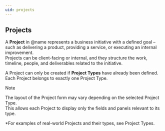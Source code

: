 ```yaml
---
uid: projects
---
```


## Projects

A **Project** in @name represents a business initiative with a defined goal – such as delivering a product, providing a service, or executing an internal improvement.  
Projects can be client-facing or internal, and they structure the work, timeline, people, and deliverables related to the initiative.

A Project can only be created if **Project Types** have already been defined.  
Each Project belongs to exactly one Project Type.

> [!Note]
> The layout of the Project form may vary depending on the selected Project Type.  
> This allows each Project to display only the fields and panels relevant to its type.  
>  
*For examples of real-world Projects and their types, see Project Types.
